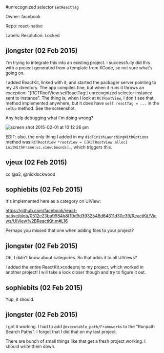 #unrecognized selector `setReactTag`

Owner: facebook

Repo: react-native

Labels: Resolution: Locked 

## jlongster (02 Feb 2015)

I'm trying to integrate this into an existing project. I successfully did this with a project generated from a template from XCode, so not sure what's going on.

I added ReactKit, linked with it, and started the packager server pointing to my JS directory. The app compiles fine, but when it runs it throws an exception: "[RCTRootView setReactTag:] unrecognized selector instance sent to instance". The thing is, when I look at `RCTRootView`, I don't see that method implemented anywhere, but it does have `self.reactTag = ...` in the `setUp` method. See the screenshot.

Any help debugging what I'm doing wrong?

![screen shot 2015-02-01 at 10 12 26 pm](https://cloud.githubusercontent.com/assets/17031/5995396/cbfafc06-aa5f-11e4-81de-dcee57c197d1.png)

EDIT: also, the only thing I added in my `didFinishLaunchingWithOptions` method was `RCTRootView *rootView = [[RCTRootView alloc] initWithFrame:vc.view.bounds];`, which triggers this.


## vjeux (02 Feb 2015)

cc @a2, @nicklockwood


## sophiebits (02 Feb 2015)

It's implemented here as a category on UIView:

https://github.com/facebook/react-native/blob/0512e23ba9984b8f19d9d3932548d64311d30e39/ReactKit/Views/UIView%2BReactKit.m#L16

Perhaps you missed that one when adding files to your project?


## jlongster (02 Feb 2015)

Oh, I didn't know about categories. So that adds it to all UIViews?

I added the entire ReactKit.xcodeproj to my project, which worked in another project! I will take a look closer though and try to figure it out.


## sophiebits (02 Feb 2015)

Yup, it should.


## jlongster (02 Feb 2015)

I got it working. I had to add `@executable_path/Frameworks` to the "Runpath Search Paths". I forgot that I did that on my last project.

There are bunch of small things like that get a fresh project working. I should write them down.


